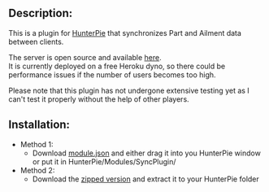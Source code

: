 Description:
--------------
This is a plugin for [HunterPie](https://github.com/Haato3o/HunterPie) that synchronizes Part and Ailment data between clients.

The server is open source and available [here](https://github.com/Kaedras/mhwsync).<br>
It is currently deployed on a free Heroku dyno, so there could be performance issues if the number of users becomes too high.

Please note that this plugin has not undergone extensive testing yet as I can't test it properly without the help of other players.

Installation:
---------------
- Method 1:
	- Download [module.json](https://raw.githubusercontent.com/Kaedras/HunterPie-SyncPlugin/master/module.json) and either drag it into you HunterPie window or put it in HunterPie/Modules/SyncPlugin/
- Method 2:
	- Download the [zipped version](https://raw.githubusercontent.com/Kaedras/HunterPie-SyncPlugin/master/Release.zip) and extract it to your HunterPie folder